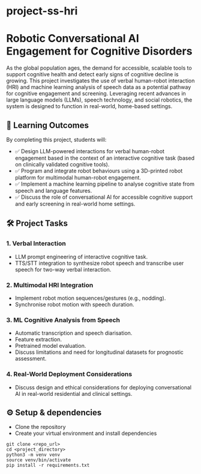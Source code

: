 # project-ss-hri

# Robotic Conversational AI Engagement for Cognitive Disorders

As the global population ages, the demand for accessible, scalable tools to support cognitive health and detect early signs of cognitive decline is growing. This project investigates the use of verbal human-robot interaction (HRI) and machine learning analysis of speech data as a potential pathway for cognitive engagement and screening. Leveraging recent advances in large language models (LLMs), speech technology, and social robotics, the system is designed to function in real-world, home-based settings.

## 🎯 Learning Outcomes

By completing this project, students will:

- ✅ Design LLM-powered interactions for verbal human-robot engagement based in the context of an interactive cognitive task (based on clinically validated cognitive tools).
- ✅ Program and integrate robot behaviours using a 3D-printed robot platform for multimodal human-robot engagement.
- ✅ Implement a machine learning pipeline to analyse cognitive state from speech and language features.
- ✅ Discuss the role of conversational AI for accessible cognitive support and early screening in real-world home settings.

## 🛠️ Project Tasks

### 1. Verbal Interaction

- LLM prompt engineering of interactive cognitive task.
- TTS/STT integration to synthesize robot speech and transcribe user speech for two-way verbal interaction.

### 2. Multimodal HRI Integration

- Implement robot motion sequences/gestures (e.g., nodding).
- Synchronise robot motion with speech duration.

### 3. ML Cognitive Analysis from Speech

- Automatic transcription and speech diarisation.
- Feature extraction.
- Pretrained model evaluation.
- Discuss limitations and need for longitudinal datasets for prognostic assessment.

### 4. Real-World Deployment Considerations

- Discuss design and ethical considerations for deploying conversational AI in real-world residential and clinical settings.

## ⚙️ Setup & dependencies
- Clone the repository
- Create your virtual environment and install dependencies

```
git clone <repo_url>
cd <project_directory>
python3 -m venv venv
source venv/bin/activate
pip install -r requirements.txt
```
